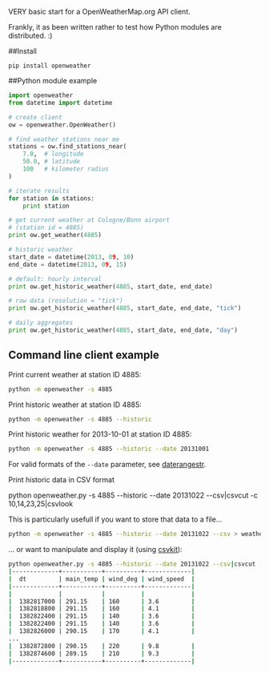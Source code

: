 VERY basic start for a OpenWeatherMap.org API client.

Frankly, it as been written rather to test how Python modules are distributed. :)

##Install

    pip install openweather

##Python module example
    
```python
import openweather
from datetime import datetime

# create client
ow = openweather.OpenWeather()

# find weather stations near me
stations = ow.find_stations_near(
	7.0,  # longitude
	50.0, # latitude
	100   # kilometer radius
)

# iterate results
for station in stations:
	print station

# get current weather at Cologne/Bonn airport
# (station id = 4885)
print ow.get_weather(4885)

# historic weather
start_date = datetime(2013, 09, 10)
end_date = datetime(2013, 09, 15)

# default: hourly interval
print ow.get_historic_weather(4885, start_date, end_date)

# raw data (resolution = "tick")
print ow.get_historic_weather(4885, start_date, end_date, "tick")

# daily aggregates
print ow.get_historic_weather(4885, start_date, end_date, "day")
```

## Command line client example

Print current weather at station ID 4885:

```sh
python -m openweather -s 4885
```

Print historic weather at station ID 4885:

```sh
python -m openweather -s 4885 --historic
```

Print historic weather for 2013-10-01 at station ID 4885:

```sh
python -m openweather -s 4885 --historic --date 20131001
```

For valid formats of the `--date` parameter, see [daterangestr](https://github.com/marians/py-daterangestr).

Print historic data in CSV format

python openweather.py -s 4885 --historic --date 20131022 --csv|csvcut -c 10,14,23,25|csvlook

This is particularly usefull if you want to store that data to a file...

```sh
python -m openweather -s 4885 --historic --date 20131022 --csv > weather.csv
```

... or want to manipulate and display it (using [csvkit](https://github.com/onyxfish/csvkit)):

```sh
python openweather.py -s 4885 --historic --date 20131022 --csv|csvcut -c 10,14,23,25|csvlook
|-------------+-----------+----------+-------------|
|  dt         | main_temp | wind_deg | wind_speed  |
|-------------+-----------+----------+-------------|
|             |           |          |             |
|  1382817000 | 291.15    | 160      | 3.6         |
|  1382818800 | 291.15    | 160      | 4.1         |
|  1382822400 | 291.15    | 140      | 3.6         |
|  1382822400 | 291.15    | 140      | 3.6         |
|  1382826000 | 290.15    | 170      | 4.1         |
...
|  1382872800 | 290.15    | 220      | 9.8         |
|  1382874600 | 289.15    | 210      | 9.3         |
|-------------+-----------+----------+-------------|
```
